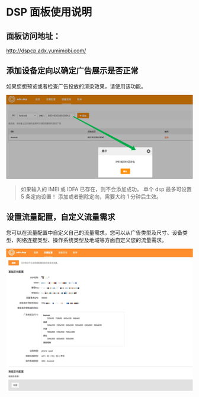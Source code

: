 # DSP 面板使用说明

## 面板访问地址：

http://dspcp.adx.yumimobi.com/

## 添加设备定向以确定广告展示是否正常

如果您想预览或者检查广告投放的渲染效果，请使用该功能。

![dsp filter](/img/dsp_filter.png)

> 如果输入的 IMEI 或 IDFA 已存在，则不会添加成功。
> 单个 dsp 最多可设置 5 条定向设置！
> 添加或者删除定向，需要大约 1 分钟后生效。

## 设置流量配置，自定义流量需求

您可以在流量配置中自定义自己的流量需求，您可以从广告类型及尺寸、设备类型、网络连接类型、操作系统类型及地域等方面自定义您的流量需求。

![config of dsp request](/img/dsp_request_config.png)
